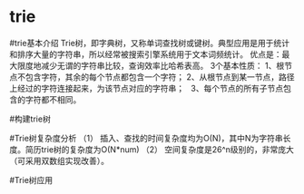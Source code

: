 # trie
#trie基本介绍
Trie树，即字典树，又称单词查找树或键树。典型应用是用于统计和排序大量的字符串，所以经常被搜索引擎系统用于文本词频统计。
优点是：最大限度地减少无谓的字符串比较，查询效率比哈希表高。
3个基本性质：
    1、根节点不包含字符，其余的每个节点都包含一个字符；
    2、从根节点到某一节点，路径上经过的字符连接起来，为该节点对应的字符串；
    3、每个节点的所有子节点包含的字符都不相同。

#构建trie树

#Trie树复杂度分析
（1） 插入、查找的时间复杂度均为O(N)，其中N为字符串长度。简历trie树的复杂度为O(N*num)
（2） 空间复杂度是26^n级别的，非常庞大（可采用双数组实现改善）。
 
#Trie树应用

